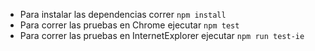 - Para instalar las dependencias correr `npm install`
- Para correr las pruebas en Chrome ejecutar `npm test`
- Para correr las pruebas en InternetExplorer ejecutar `npm run test-ie`
